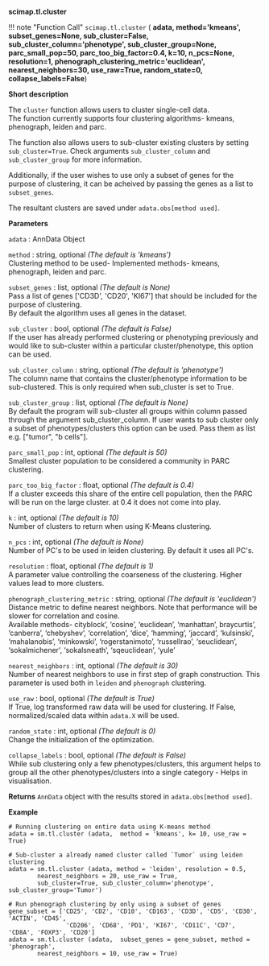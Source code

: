 **scimap.tl.cluster**

!!! note "Function Call"
    `scimap.tl.cluster` (
      **adata,
      method='kmeans', 
      subset_genes=None,
      sub_cluster=False, 
      sub_cluster_column='phenotype', 
      sub_cluster_group=None,
      parc_small_pop=50, 
      parc_too_big_factor=0.4, 
      k=10, 
      n_pcs=None, 
      resolution=1, 
      phenograph_clustering_metric='euclidean', 
      nearest_neighbors=30, 
      use_raw=True, 
      random_state=0, 
      collapse_labels=False**)

**Short description**

The `cluster` function allows users to cluster single-cell data. <br>
The function currently supports four clustering algorithms- kmeans, phenograph, leiden and parc.

The function also allows users to sub-cluster existing clusters by setting `sub_cluster=True`. Check arguments
`sub_cluster_column` and `sub_cluster_group` for more information. <br>

Additionally, if the user wishes to use only a subset of genes for the purpose of clustering, it can be
acheived by passing the genes as a list to `subset_genes`.

The resultant clusters are saved under `adata.obs[method used]`.


**Parameters**

`adata` : AnnData Object  

`method` : string, optional *(The default is 'kmeans')*  
Clustering method to be used- Implemented methods- kmeans, phenograph, leiden and parc.

`subset_genes` : list, optional *(The default is None)*  
Pass a list of genes ['CD3D', 'CD20', 'KI67'] that should be included for the purpose of clustering. <br> 
By default the algorithm uses all genes in the dataset.

`sub_cluster` : bool, optional *(The default is False)*  
If the user has already performed clustering or phenotyping previously and would like to sub-cluster within a particular cluster/phenotype, this option can be used.

`sub_cluster_column` : string, optional *(The default is 'phenotype')*  
The column name that contains the cluster/phenotype information to be sub-clustered. This is only required when sub_cluster is set to True.

`sub_cluster_group` : list, optional *(The default is None)*  
By default the program will sub-cluster all groups within column passed through the argument sub_cluster_column. If user wants to sub cluster only a subset of phenotypes/clusters this option can be used. Pass them as list e.g. ["tumor", "b cells"].  

`parc_small_pop` : int, optional *(The default is 50)*  
Smallest cluster population to be considered a community in PARC clustering.

`parc_too_big_factor` : float, optional *(The default is 0.4)*  
If a cluster exceeds this share of the entire cell population, then the PARC will be run on the large cluster. at 0.4 it does not come into play.

`k` : int, optional *(The default is 10)*  
Number of clusters to return when using K-Means clustering.

`n_pcs` : int, optional *(The default is None)*  
 Number of PC's to be used in leiden clustering. By default it uses all PC's.

`resolution` : float, optional *(The default is 1)*  
A parameter value controlling the coarseness of the clustering. Higher values lead to more clusters.

`phenograph_clustering_metric` : string, optional *(The default is 'euclidean')*   
Distance metric to define nearest neighbors. Note that performance will be slower for correlation and cosine. <br>
Available methods- cityblock’, ‘cosine’, ‘euclidean’, ‘manhattan’, braycurtis’, ‘canberra’, ‘chebyshev’,  ‘correlation’, ‘dice’, ‘hamming’, ‘jaccard’, ‘kulsinski’, ‘mahalanobis’, ‘minkowski’, ‘rogerstanimoto’,  ‘russellrao’, ‘seuclidean’, ‘sokalmichener’, ‘sokalsneath’, ‘sqeuclidean’, ‘yule’

`nearest_neighbors` : int, optional *(The default is 30)*  
Number of nearest neighbors to use in first step of graph construction. This parameter is used both in `leiden` and `phenograph` clustering.

`use_raw` : bool, optional *(The default is True)*  
If True, log transformed raw data will be used for clustering. If False, normalized/scaled data within `adata.X` will be used.

`random_state` : int, optional *(The default is 0)*  
Change the initialization of the optimization. 

`collapse_labels` : bool, optional *(The default is False)*  
While sub clustering only a few phenotypes/clusters, this argument helps to group all the other phenotypes/clusters into a single category -  Helps in visualisation.


**Returns**
`AnnData` object with the results stored in `adata.obs[method used]`.

**Example**

```
# Running clustering on entire data using K-means method
adata = sm.tl.cluster (adata,  method = 'kmeans', k= 10, use_raw = True)

# Sub-cluster a already named cluster called `Tumor` using leiden clustering
adata = sm.tl.cluster (adata, method = 'leiden', resolution = 0.5, 
        nearest_neighbors = 20, use_raw = True,
        sub_cluster=True, sub_cluster_column='phenotype', sub_cluster_group='Tumor')
        
# Run phenograph clustering by only using a subset of genes
gene_subset = ['CD25', 'CD2', 'CD10', 'CD163', 'CD3D', 'CD5', 'CD30', 'ACTIN', 'CD45', 
                'CD206', 'CD68', 'PD1', 'KI67', 'CD11C', 'CD7', 'CD8A', 'FOXP3', 'CD20']
adata = sm.tl.cluster (adata,  subset_genes = gene_subset, method = 'phenograph', 
        nearest_neighbors = 10, use_raw = True)


```
